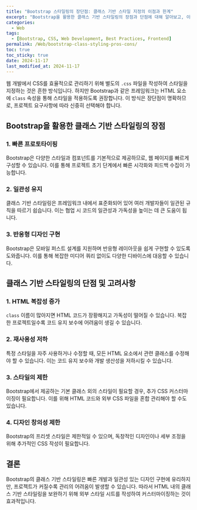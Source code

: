 ```yaml
---
title: "Bootstrap 스타일링의 장단점: 클래스 기반 스타일 지정의 이점과 한계"
excerpt: "Bootstrap을 활용한 클래스 기반 스타일링의 장점과 단점에 대해 알아보고, 이를 어떻게 효율적으로 관리할 수 있는지 논의합니다."
categories:
  - Web
tags:
  - [Bootstrap, CSS, Web Development, Best Practices, Frontend]
permalink: /Web/bootstrap-class-styling-pros-cons/
toc: true
toc_sticky: true
date: 2024-11-17
last_modified_at: 2024-11-17
---
```


웹 개발에서 CSS를 효율적으로 관리하기 위해 별도의 `.css` 파일을 작성하여 스타일을 지정하는 것은 흔한 방식입니다. 하지만 Bootstrap과 같은 프레임워크는 HTML 요소에 `class` 속성을 통해 스타일을 적용하도록 권장합니다. 이 방식은 장단점이 명확하므로, 프로젝트 요구사항에 따라 신중히 선택해야 합니다.

## Bootstrap을 활용한 클래스 기반 스타일링의 장점

### 1. 빠른 프로토타이핑
Bootstrap은 다양한 스타일과 컴포넌트를 기본적으로 제공하므로, 웹 페이지를 빠르게 구성할 수 있습니다. 이를 통해 프로젝트 초기 단계에서 빠른 시각화와 피드백 수집이 가능합니다.

### 2. 일관성 유지
클래스 기반 스타일링은 프레임워크 내에서 표준화되어 있어 여러 개발자들이 일관된 규칙을 따르기 쉽습니다. 이는 협업 시 코드의 일관성과 가독성을 높이는 데 큰 도움이 됩니다.

### 3. 반응형 디자인 구현
Bootstrap은 모바일 퍼스트 설계를 지원하며 반응형 레이아웃을 쉽게 구현할 수 있도록 도와줍니다. 이를 통해 복잡한 미디어 쿼리 없이도 다양한 디바이스에 대응할 수 있습니다.

## 클래스 기반 스타일링의 단점 및 고려사항

### 1. HTML 복잡성 증가
`class` 이름이 많아지면 HTML 코드가 장황해지고 가독성이 떨어질 수 있습니다. 복잡한 프로젝트일수록 코드 유지 보수에 어려움이 생길 수 있습니다.

### 2. 재사용성 저하
특정 스타일을 자주 사용하거나 수정할 때, 모든 HTML 요소에서 관련 클래스를 수정해야 할 수 있습니다. 이는 코드 유지 보수와 개발 생산성을 저하시킬 수 있습니다.

### 3. 스타일의 제한
Bootstrap에서 제공하는 기본 클래스 외의 스타일이 필요할 경우, 추가 CSS 커스터마이징이 필요합니다. 이를 위해 HTML 코드와 외부 CSS 파일을 혼합 관리해야 할 수도 있습니다.

### 4. 디자인 창의성 제한
Bootstrap의 프리셋 스타일은 제한적일 수 있으며, 독창적인 디자인이나 세부 조정을 위해 추가적인 CSS 작성이 필요합니다.

## 결론
Bootstrap의 클래스 기반 스타일링은 빠른 개발과 일관성 있는 디자인 구현에 유리하지만, 프로젝트가 커질수록 관리의 어려움이 발생할 수 있습니다. 따라서 HTML 내의 클래스 기반 스타일링을 보완하기 위해 외부 스타일 시트를 작성하여 커스터마이징하는 것이 효과적입니다.
